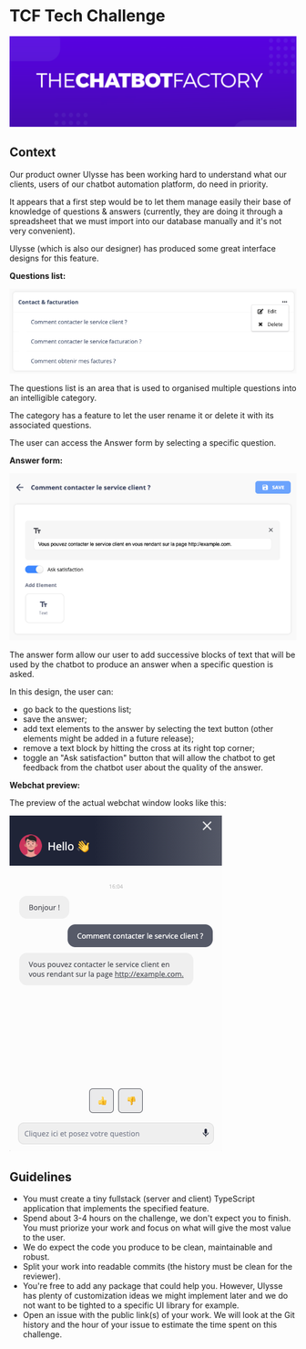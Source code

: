 
# TCF Tech Challenge

![The Chatbot Factory logo](./img/tcf-logo.png)

## Context

Our product owner Ulysse has been working hard to understand
what our clients, users of our chatbot automation platform, do need in priority.

It appears that a first step would be to let them manage
easily their base of knowledge of questions & answers
(currently, they are doing it through a spreadsheet that we must
import into our database manually and it's not very convenient).

Ulysse (which is also our designer) has produced some
great interface designs for this feature.

**Questions list:**

![Questions list](./img/questions-list.png)

The questions list is an area that is used to organised
multiple questions into an intelligible category.

The category has a feature to let the user rename it or delete
it with its associated questions.

The user can access the Answer form by selecting a specific question.

**Answer form:**

![Answer form](./img/qa-form.png)

The answer form allow our user to add successive blocks of
text that will be used by the chatbot to produce an answer
when a specific question is asked.

In this design, the user can:

* go back to the questions list;
* save the answer;
* add text elements to the answer by selecting the text button
(other elements might be added in a future release);
* remove a text block by hitting the cross at its right top corner;
* toggle an "Ask satisfaction" button that will allow the
chatbot to get feedback from the chatbot user about the quality of the answer.

**Webchat preview:**

The preview of the actual webchat window looks like this:

![Webchat preview](./img/webchat-preview.png)

## Guidelines

* You must create a tiny fullstack (server and client)
TypeScript application that implements the specified feature.
* Spend about 3-4 hours on the challenge, we don't expect you to finish.
You must priorize your work and focus on what will give the most value to the user.
* We do expect the code you produce to be clean, maintainable and robust.
* Split your work into readable commits (the history must be clean for the reviewer).
* You're free to add any package that could help you.
However, Ulysse has plenty of customization ideas we
might implement later and we do not want to be tighted
to a specific UI library for example.
* Open an issue with the public link(s) of your work.
We will look at the Git history and the hour of your
issue to estimate the time spent on this challenge.
